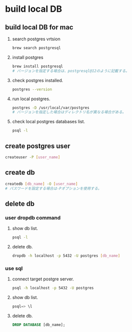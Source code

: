 # build local DB

## build local DB for mac

1. search postgres vrtsion

    ``` bash
    brew search postgresql
    ```

2. install postgres

    ``` bash
    brew install postgresql
    # バージョンを指定する場合は、postgresql@12のように記載する。
    ```

3. check postgres installed.

    ``` bash
    postgres --version
    ```

4. run local postgres.

    ```bash
    postgres -D /usr/local/var/postgres
    # バージョンを指定した場合はディレクトリ名が異なる場合がある。
    ```

5. check local postgres databases list.

    ```bash
    psql -l
    ```

## create postgres user

``` bash
createuser -P [user_name]
```

## create db

```bash
createdb [db_name] -O [user_name]
# パスワードを設定する場合は-Pオプションを使用する。
```

## delete db

### user dropdb command

1. show db list.

    ``` bash
    psql -l
    ```

2. delete db.

    ``` bash
    dropdb -h localhost -p 5432 -U postgres [db_name]
    ```

### use sql

1. connect target postgre server.

    ``` bash
    psql -h localhost -p 5432 -U postgres
    ```

2. show db list.

    ``` SQL
    psql=> \l
    ```

3. delete db.

    ``` SQL
    DROP DATABASE [db_name];
    ```
